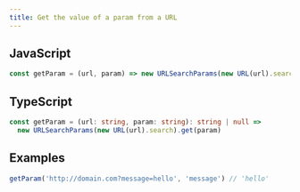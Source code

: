 ```yaml
---
title: Get the value of a param from a URL
---
```


## JavaScript
```js
const getParam = (url, param) => new URLSearchParams(new URL(url).search).get(param)
```

## TypeScript
```ts
const getParam = (url: string, param: string): string | null =>
  new URLSearchParams(new URL(url).search).get(param)
```

## Examples
```js
getParam('http://domain.com?message=hello', 'message') // 'hello'
```
